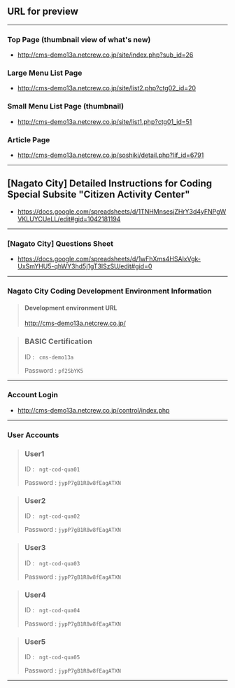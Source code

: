 

## URL for preview

---

### Top Page (thumbnail view of what's new)

- http://cms-demo13a.netcrew.co.jp/site/index.php?sub_id=26

### Large Menu List Page

- http://cms-demo13a.netcrew.co.jp/site/list2.php?ctg02_id=20

### Small Menu List Page (thumbnail)

- http://cms-demo13a.netcrew.co.jp/site/list1.php?ctg01_id=51

### Article Page

- http://cms-demo13a.netcrew.co.jp/soshiki/detail.php?lif_id=6791

---

## [Nagato City] Detailed Instructions for Coding Special Subsite "Citizen Activity Center"

- https://docs.google.com/spreadsheets/d/1TNHMnsesjZHrY3d4yFNPgWVKLUYCUeLL/edit#gid=1042181194

---

### [Nagato City] Questions Sheet

- https://docs.google.com/spreadsheets/d/1wFhXms4HSAlxVgk-UxSmYHU5-qhWY3hd5j1gT3lSzSU/edit#gid=0

---

### Nagato City Coding Development Environment Information

> #### Development environment URL
>
> http://cms-demo13a.netcrew.co.jp/

> ### BASIC Certification
>
> ID : ` cms-demo13a`
>
> Password : `pf2SbYK5`

---

### Account Login

- http://cms-demo13a.netcrew.co.jp/control/index.php

---

### User Accounts

> ### User1
>
> ID : ` ngt-cod-qua01`
>
> Password : `jypP7gB1R8w8fEagATXN`

> ### User2
>
> ID : ` ngt-cod-qua02`
>
> Password : `jypP7gB1R8w8fEagATXN`

> ### User3
>
> ID : ` ngt-cod-qua03`
>
> Password : `jypP7gB1R8w8fEagATXN`

> ### User4
>
> ID : ` ngt-cod-qua04`
>
> Password : `jypP7gB1R8w8fEagATXN`

> ### User5
>
> ID : ` ngt-cod-qua05`
>
> Password : `jypP7gB1R8w8fEagATXN`

---
